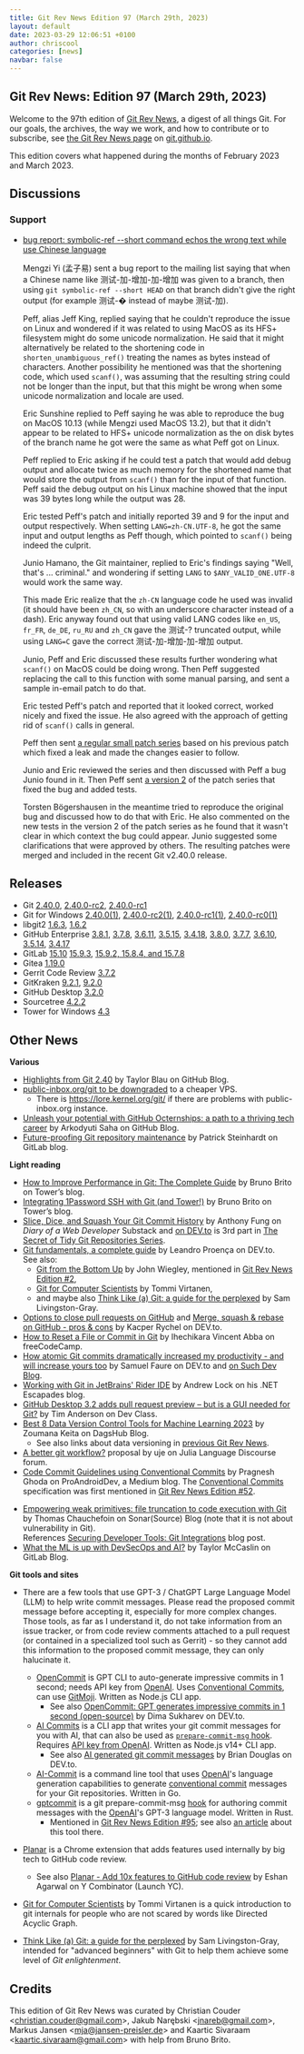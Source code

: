 ```yaml
---
title: Git Rev News Edition 97 (March 29th, 2023)
layout: default
date: 2023-03-29 12:06:51 +0100
author: chriscool
categories: [news]
navbar: false
---
```


## Git Rev News: Edition 97 (March 29th, 2023)

Welcome to the 97th edition of [Git Rev News](https://git.github.io/rev_news/rev_news/),
a digest of all things Git. For our goals, the archives, the way we work, and how to contribute or to
subscribe, see [the Git Rev News page](https://git.github.io/rev_news/rev_news/) on [git.github.io](http://git.github.io).

This edition covers what happened during the months of February 2023 and March 2023.

## Discussions

<!---
### General
-->

<!---
### Reviews
-->

### Support

* [bug report: symbolic-ref --short command echos the wrong text while use Chinese language](https://lore.kernel.org/git/CAGF3oAcCi+fG12j-1U0hcrWwkF5K_9WhOi6ZPHBzUUzfkrZDxA@mail.gmail.com/)

  Mengzi Yi (孟子易) sent a bug report to the mailing list saying that
  when a Chinese name like 测试-加-增加-加-增加 was given to a branch,
  then using `git symbolic-ref --short HEAD` on that branch didn't
  give the right output (for example 测试-� instead of maybe 测试-加).

  Peff, alias Jeff King, replied saying that he couldn't reproduce the
  issue on Linux and wondered if it was related to using MacOS as its
  HFS+ filesystem might do some unicode normalization. He said that it
  might alternatively be related to the shortening code in
  `shorten_unambiguous_ref()` treating the names as bytes instead of
  characters. Another possibility he mentioned was that the shortening
  code, which used `scanf()`, was assuming that the resulting string
  could not be longer than the input, but that this might be wrong
  when some unicode normalization and locale are used.

  Eric Sunshine replied to Peff saying he was able to reproduce the
  bug on MacOS 10.13 (while Mengzi used MacOS 13.2), but that it
  didn't appear to be related to HFS+ unicode normalization as the on
  disk bytes of the branch name he got were the same as what Peff got
  on Linux.

  Peff replied to Eric asking if he could test a patch that would add
  debug output and allocate twice as much memory for the shortened
  name that would store the output from `scanf()` than for the input
  of that function. Peff said the debug output on his Linux machine
  showed that the input was 39 bytes long while the output was 28.

  Eric tested Peff's patch and initially reported 39 and 9 for the
  input and output respectively. When setting `LANG=zh-CN.UTF-8`, he
  got the same input and output lengths as Peff though, which pointed
  to `scanf()` being indeed the culprit.

  Junio Hamano, the Git maintainer, replied to Eric's findings saying
  "Well, that's ... criminal." and wondering if setting `LANG` to
  `$ANY_VALID_ONE.UTF-8` would work the same way.

  This made Eric realize that the `zh-CN` language code he used was
  invalid (it should have been `zh_CN`, so with an underscore
  character instead of a dash). Eric anyway found out that using valid
  LANG codes like `en_US`, `fr_FR`, `de_DE`, `ru_RU` and `zh_CN` gave
  the 测试-? truncated output, while using `LANG=C` gave the correct
  测试-加-增加-加-增加 output.

  Junio, Peff and Eric discussed these results further wondering what
  `scanf()` on MacOS could be doing wrong. Then Peff suggested
  replacing the call to this function with some manual parsing, and
  sent a sample in-email patch to do that.

  Eric tested Peff's patch and reported that it looked correct, worked
  nicely and fixed the issue. He also agreed with the approach of
  getting rid of `scanf()` calls in general.

  Peff then sent
  [a regular small patch series](https://lore.kernel.org/git/Y+vVFFCRem6t4IGM@coredump.intra.peff.net/)
  based on his previous patch which fixed a leak and made the changes
  easier to follow.

  Junio and Eric reviewed the series and then discussed with Peff a bug
  Junio found in it. Then Peff sent
  [a version 2](https://lore.kernel.org/git/Y+z3MtgayoXsxaHA@coredump.intra.peff.net/)
  of the patch series that fixed the bug and added tests.

  Torsten Bögershausen in the meantime tried to reproduce the original
  bug and discussed how to do that with Eric. He also commented on the
  new tests in the version 2 of the patch series as he found that it
  wasn't clear in which context the bug could appear. Junio suggested
  some clarifications that were approved by others. The resulting
  patches were merged and included in the recent Git v2.40.0 release.

<!---
## Developer Spotlight:
-->

## Releases

+ Git [2.40.0](https://public-inbox.org/git/xmqqjzzkv8xz.fsf@gitster.g/),
[2.40.0-rc2](https://public-inbox.org/git/xmqqy1o8wdgi.fsf@gitster.g/),
[2.40.0-rc1](https://public-inbox.org/git/xmqqilfknzen.fsf@gitster.g/)
+ Git for Windows [2.40.0(1)](https://github.com/git-for-windows/git/releases/tag/v2.40.0.windows.1),
[2.40.0-rc2(1)](https://github.com/git-for-windows/git/releases/tag/v2.40.0-rc2.windows.1),
[2.40.0-rc1(1)](https://github.com/git-for-windows/git/releases/tag/v2.40.0-rc1.windows.1),
[2.40.0-rc0(1)](https://github.com/git-for-windows/git/releases/tag/v2.40.0-rc0.windows.1)
+ libgit2 [1.6.3](https://github.com/libgit2/libgit2/releases/tag/v1.6.3),
[1.6.2](https://github.com/libgit2/libgit2/releases/tag/v1.6.2)
+ GitHub Enterprise [3.8.1](https://help.github.com/enterprise-server@3.8/admin/release-notes#3.8.1),
[3.7.8](https://help.github.com/enterprise-server@3.7/admin/release-notes#3.7.8),
[3.6.11](https://help.github.com/enterprise-server@3.6/admin/release-notes#3.6.11),
[3.5.15](https://help.github.com/enterprise-server@3.5/admin/release-notes#3.5.15),
[3.4.18](https://help.github.com/enterprise-server@3.4/admin/release-notes#3.4.18),
[3.8.0](https://help.github.com/enterprise-server@3.8/admin/release-notes#3.8.0),
[3.7.7](https://help.github.com/enterprise-server@3.7/admin/release-notes#3.7.7),
[3.6.10](https://help.github.com/enterprise-server@3.6/admin/release-notes#3.6.10),
[3.5.14](https://help.github.com/enterprise-server@3.5/admin/release-notes#3.5.14),
[3.4.17](https://help.github.com/enterprise-server@3.4/admin/release-notes#3.4.17)
+ GitLab [15.10](https://about.gitlab.com/releases/2023/03/22/gitlab-15-10-released/)
[15.9.3](https://about.gitlab.com/releases/2023/03/09/gitlab-15-9-3-released/),
[15.9.2, 15.8.4, and 15.7.8](https://about.gitlab.com/releases/2023/03/02/security-release-gitlab-15-9-2-released/)
+ Gitea [1.19.0](https://blog.gitea.io/2023/03/gitea-1.19.0-is-released/)
+ Gerrit Code Review [3.7.2](https://www.gerritcodereview.com/3.7.html#372)
+ GitKraken [9.2.1](https://help.gitkraken.com/gitkraken-client/current/),
[9.2.0](https://help.gitkraken.com/gitkraken-client/current/)
+ GitHub Desktop [3.2.0](https://desktop.github.com/release-notes/)
+ Sourcetree [4.2.2](https://product-downloads.atlassian.com/software/sourcetree/ReleaseNotes/Sourcetree_4.2.2.html)
+ Tower for Windows [4.3](https://www.git-tower.com/release-notes/windows?show_tab=release-notes)

## Other News

__Various__

+ [Highlights from Git 2.40](https://github.blog/2023-03-13-highlights-from-git-2-40/)
  by Taylor Blau on GitHub Blog.
+ [public-inbox.org/git to be downgraded](https://public-inbox.org/git/20230313225507.M626677@dcvr/T/)
  to a cheaper VPS.
    + There is https://lore.kernel.org/git/ if there are problems with public-inbox\.org instance.
+ [Unleash your potential with GitHub Octernships: a path to a thriving tech career](https://github.blog/2023-03-06-unleash-your-potential-with-github-octernships-a-path-to-a-thriving-tech-career/)
  by Arkodyuti Saha on GitHub Blog.
+ [Future-proofing Git repository maintenance](https://about.gitlab.com/blog/2023/03/20/scaling-repository-maintenance/)
  by Patrick Steinhardt on GitLab blog.

__Light reading__

+ [How to Improve Performance in Git: The Complete Guide](https://www.git-tower.com/blog/git-performance/) by Bruno Brito on Tower’s blog.
+ [Integrating 1Password SSH with Git (and Tower!)](https://www.git-tower.com/blog/1password-ssh-tower/) by Bruno Brito on Tower’s blog.
+ [Slice, Dice, and Squash Your Git Commit History](https://webdeveloperdiary.substack.com/p/slice-dice-and-squash-your-git-commit)
  by Anthony Fung on _Diary of a Web Developer_ Substack and 
  [on DEV.to](https://dev.to/ant_f_dev/slice-dice-and-squash-your-git-commit-history-2dk3)
  is 3rd part in [The Secret of Tidy Git Repositories Series](https://dev.to/ant_f_dev/series/22124).
+ [Git fundamentals, a complete guide](https://dev.to/leandronsp/git-fundamentals-a-complete-guide-do7)
  by Leandro Proença on DEV\.to.<br>
  See also:
    + [Git from the Bottom Up](https://jwiegley.github.io/git-from-the-bottom-up/) by John Wiegley,
      mentioned in [Git Rev News Edition #2](https://git.github.io/rev_news/2015/04/05/edition-2/),
    + [Git for Computer Scientists](https://eagain.net/articles/git-for-computer-scientists/) by Tommi Virtanen,
    + and maybe also [Think Like (a) Git: a guide for the perplexed](https://think-like-a-git.net/) by Sam Livingston-Gray.
+ [Options to close pull requests on GitHub](https://dev.to/zdybit/3-options-to-close-pull-requests-on-github-what-2j3n) and
  [Merge, squash & rebase on GitHub - pros & cons](https://dev.to/zdybit/when-to-use-particular-options-to-close-pull-requests-on-github-3ce8)
  by Kacper Rychel on DEV\.to.
+ [How to Reset a File or Commit in Git](https://www.freecodecamp.org/news/git-revert-how-to-reset-a-file-or-commit/)
  by Ihechikara Vincent Abba on freeCodeCamp.
+ [How atomic Git commits dramatically increased my productivity - and will increase yours too](https://dev.to/samuelfaure/how-atomic-git-commits-dramatically-increased-my-productivity-and-will-increase-yours-too-4a84)
  by Samuel Faure on DEV\.to and [on Such Dev Blog](https://suchdevblog.com/lessons/AtomicGitCommits.html).
+ [Working with Git in JetBrains' Rider IDE](https://andrewlock.net/working-with-git-in-jetbrains-rider/)
  by Andrew Lock on his .NET Escapades blog.
+ [GitHub Desktop 3.2 adds pull request preview – but is a GUI needed for Git?](https://devclass.com/2023/03/06/github-desktop-3-2-adds-pull-request-preview-but-is-a-gui-needed-for-git/)
  by Tim Anderson on Dev Class.
+ [Best 8 Data Version Control Tools for Machine Learning 2023](https://dagshub.com/blog/best-data-version-control-tools/)
  by Zoumana Keita on DagsHub Blog.
    + See also links about data versioning
      in [previous Git Rev News](https://git.github.io/rev_news/2023/02/28/edition-96/).
+ [A better git workflow?](https://discourse.julialang.org/t/a-better-git-workflow/95248)
  proposal by uje on Julia Language Discourse forum.
+ [Code Commit Guidelines using Conventional Commits](https://proandroiddev.com/code-commit-guidelines-using-conventional-commits-379321ce3785)
  by Pragnesh Ghoda on ProAndroidDev, a Medium blog.
  The [Conventional Commits](https://www.conventionalcommits.org) specification
  was first mentioned in [Git Rev News Edition #52](https://git.github.io/rev_news/2019/06/28/edition-52/).

<!-- Only tangentially related to Git -->
+ [Empowering weak primitives: file truncation to code execution with Git](https://www.sonarsource.com/blog/empowering-weak-primitives-file-truncation-to-code-execution-with-git/)
  by Thomas Chauchefoin on Sonar(Source) Blog
  (note that it is not about vulnerability in Git).<br>
  References [Securing Developer Tools: Git Integrations](https://www.sonarsource.com/blog/securing-developer-tools-git-integrations/)
  blog post.
+ [What the ML is up with DevSecOps and AI?](https://about.gitlab.com/blog/2023/03/16/what-the-ml-ai/)
  by Taylor McCaslin on GitLab Blog.

<!---
__Easy watching__
-->

__Git tools and sites__

+ There are a few tools that use GPT-3 / ChatGPT Large Language Model (LLM) to
  help write commit messages. Please read the proposed commit message before
  accepting it, especially for more complex changes. Those tools, as far as I
  understand it, do not take information from an issue tracker, or from
  code review comments attached to a pull request (or contained in a specialized
  tool such as Gerrit) - so they cannot add this information to the proposed
  commit message, they can only halucinate it.
    + [OpenCommit](https://github.com/di-sukharev/opencommit)
      is GPT CLI to auto-generate impressive commits in 1 second;
      needs API key from [OpenAI](https://platform.openai.com/account/api-keys).
      Uses [Conventional Commits](https://www.conventionalcommits.org),
      can use [GitMoji](https://gitmoji.dev/).
      Written as Node\.js CLI app.
        + See also [OpenCommit: GPT generates impressive commits in 1 second (open-source)](https://dev.to/disukharev/opencommit-gpt-cli-to-auto-generate-impressive-commits-in-1-second-46dh)
          by Dima Sukharev on DEV\.to.
    + [AI Commits](https://github.com/Nutlope/aicommits)
      is a CLI app that writes your git commit messages for you with AI,
      that can also be used as [`prepare-commit-msg` hook](https://git-scm.com/docs/githooks#_prepare_commit_msg).
      Requires [API key from OpenAI](https://platform.openai.com/account/api-keys).
      Written as Node\.js v14+ CLI app.
        + See also [AI generated git commit messages](https://dev.to/bdougieyo/ai-generated-git-commit-messages-4j7g)
          by Brian Douglas on DEV\.to.
    + [AI-Commit](https://github.com/nguyenvanduocit/ai-commit)
      is a command line tool that uses [OpenAI](https://openai.com/)'s
      language generation capabilities to generate
      [conventional commit](https://www.conventionalcommits.org)
      messages for your Git repositories.  Written in Go.
    + [gptcommit](https://github.com/zurawiki/gptcommit) is
      a git prepare-commit-msg [hook](https://git-scm.com/docs/githooks)
      for authoring commit messages with the [OpenAI](https://openai.com/)'s GPT-3 language model.
      Written in Rust.
        + Mentioned in [Git Rev News Edition #95](https://git.github.io/rev_news/2023/01/31/edition-95/);
          see also [an article](https://zura.wiki/post/never-write-a-commit-message-again-with-the-help-of-gpt-3/)
          about this tool there.

+ [Planar](https://www.useplanar.com/) is a Chrome extension
  that adds features used internally by big tech to GitHub code review.
    + See also [Planar - Add 10x features to GitHub code review](https://www.ycombinator.com/launches/ICU-planar-add-10x-features-to-github-code-review)
      by Eshan Agarwal on Y Combinator (Launch YC).
+ [Git for Computer Scientists](https://eagain.net/articles/git-for-computer-scientists/)
  by Tommi Virtanen is a quick introduction to git internals for people
  who are not scared by words like Directed Acyclic Graph.
+ [Think Like (a) Git: a guide for the perplexed](https://think-like-a-git.net/)
  by Sam Livingston-Gray, intended for "advanced beginners" with Git
  to help them achieve some level of _Git enlightenment_.


## Credits

This edition of Git Rev News was curated by
Christian Couder &lt;<christian.couder@gmail.com>&gt;,
Jakub Narębski &lt;<jnareb@gmail.com>&gt;,
Markus Jansen &lt;<mja@jansen-preisler.de>&gt; and
Kaartic Sivaraam &lt;<kaartic.sivaraam@gmail.com>&gt;
with help from Bruno Brito.
